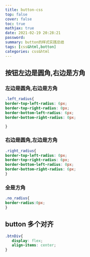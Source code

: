 ```yaml
---
title: button-css
top: false
cover: false
toc: true
mathjax: true
date: 2021-02-19 20:28:21
password:
summary: button的样式实践总结
tags: [css&html,botton]
categories: css&html
---
```


## 按钮左边是圆角,右边是方角

### 左边是圆角,右边是方角
```css
.left_radius{
border-top-left-radius: 6px;
border-top-right-radius: 0px;
border-bottom-left-radius: 6px;
border-bottom-right-radius: 0px;

}
```
###  右边是圆角,左边是方角
```css
.right_radius{
border-top-left-radius: 0px;
border-top-right-radius: 6px;
border-bottom-left-radius: 0px;
border-bottom-right-radius: 6px;
}
```
### 全是方角
```css
.no_radius{
border-radius:0px;
}
```

## button 多个对齐

```css
.btnDiv{
   display: flex;
   align-items: center;  
}  
```

